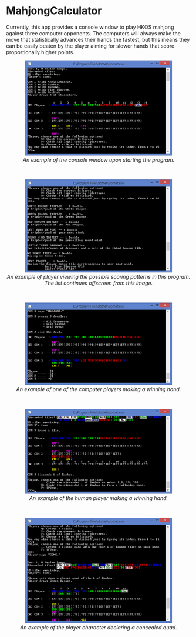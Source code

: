# MahjongCalculator
Currently, this app provides a console window to play HKOS mahjong against three computer opponents. The computers will always make the move that statistically advances their hands the fastest, but this means they can be easily beaten by the player aiming for slower hands that score proportionally higher points.

<p align="center">
  <img src="/images/game_start_example.png" width="400" />
  <br />
  <em>An example of the console window upon starting the program.</em>
</p>

<br />

<p align="center">
  <img src="/images/patterns_example.png" width="400" />
  <br />
  <em>An example of player viewing the possible scoring patterns in this program. The list continues offscreen from this image.</em>
</p>

<br />

<p align="center">
  <img src="/images/com_mahjong_example.png" width="400" />
  <br />
  <em>An example of one of the computer players making a winning hand.</em>
</p>

<br />

<p align="center">
  <img src="/images/player_mahjong_example.png" width="400" />
  <br />
  <em>An example of the human player making a winning hand.</em>
</p>

<br />

<p align="center">
  <img src="/images/player_quad_example.png" width="400" />
  <br />
  <em>An example of the player character declaring a concealed quad.</em>
</p>

